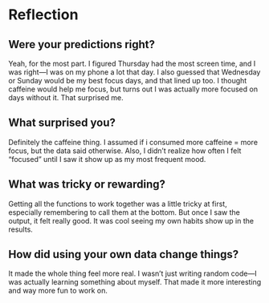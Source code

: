 # Reflection

## Were your predictions right?
Yeah, for the most part. I figured Thursday had the most screen time, and I was right—I was on my phone a lot that day. I also guessed that Wednesday or Sunday would be my best focus days, and that lined up too. I thought caffeine would help me focus, but turns out I was actually more focused on days without it. That surprised me.

## What surprised you?
Definitely the caffeine thing. I assumed if i consumed more caffeine = more focus, but the data said otherwise. Also, I didn’t realize how often I felt “focused” until I saw it show up as my most frequent mood.

## What was tricky or rewarding?
Getting all the functions to work together was a little tricky at first, especially remembering to call them at the bottom. But once I saw the output, it felt really good. It was cool seeing my own habits show up in the results.

## How did using your own data change things?
It made the whole thing feel more real. I wasn’t just writing random code—I was actually learning something about myself. That made it more interesting and way more fun to work on.
